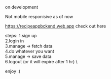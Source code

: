 on development

Not mobile responisive as of now

https://recipeappbckend.web.app
check out here



steps:
1.sign up \
2.login in \
3.manage -> fetch data \
4.do whatever you want \
5.manage -> save data \
6.logout (or it will expire after 1 hr) \

enjoy :)

